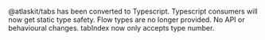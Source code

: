 @atlaskit/tabs has been converted to Typescript. Typescript consumers will now get static type safety. Flow types are no longer provided. No API or behavioural changes. tabIndex now only accepts type number.
